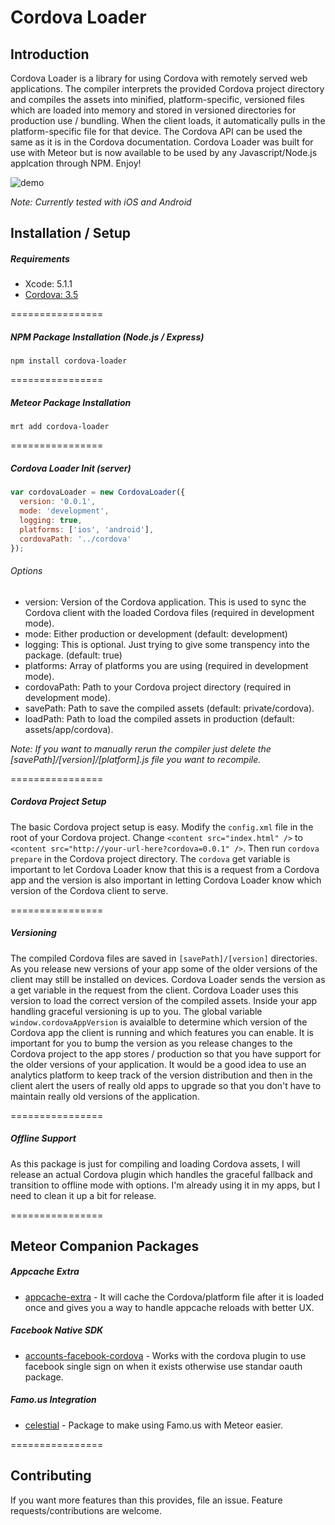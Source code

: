 Cordova Loader
================

## Introduction
Cordova Loader is a library for using Cordova with remotely served web applications. The compiler interprets the provided Cordova project directory and compiles the assets into minified, platform-specific, versioned files which are loaded into memory and stored in versioned directories for production use / bundling. When the client loads, it automatically pulls in the platform-specific file for that device. The Cordova API can be used the same as it is in the Cordova documentation. Cordova Loader was built for use with Meteor but is now available to be used by any Javascript/Node.js applcation through NPM. Enjoy!

![demo](https://raw.githubusercontent.com/andrewreedy/cordova-loader/master/screenshot.png)

*Note: Currently tested with iOS and Android*

## Installation / Setup

##### Requirements
* Xcode: 5.1.1
* [Cordova: 3.5](http://cordova.apache.org/)

================

##### NPM Package Installation (Node.js / Express)
````Shell
npm install cordova-loader
````

================

##### Meteor Package Installation
````Shell
mrt add cordova-loader
````

================

##### Cordova Loader Init (server)
````Javascript
var cordovaLoader = new CordovaLoader({
  version: '0.0.1',
  mode: 'development',
  logging: true,
  platforms: ['ios', 'android'],
  cordovaPath: '../cordova'
});
````
###### Options
* version: Version of the Cordova application. This is used to sync the Cordova client with the loaded Cordova files (required in development mode).
* mode: Either production or development (default: development)
* logging: This is optional. Just trying to give some transpency into the package. (default: true)
* platforms: Array of platforms you are using  (required in development mode).
* cordovaPath: Path to your Cordova project directory (required in development mode).
* savePath: Path to save the compiled assets (default: private/cordova).
* loadPath: Path to load the compiled assets in production (default: assets/app/cordova).

*Note: If you want to manually rerun the compiler just delete the [savePath]/[version]/[platform].js file you want to recompile.*

================

##### Cordova Project Setup
The basic Cordova project setup is easy. Modify the `config.xml` file in the root of your Cordova project. Change `<content src="index.html" />` to `<content src="http://your-url-here?cordova=0.0.1" />`. Then run `cordova prepare` in the Cordova project directory. The `cordova` get variable is important to let Cordova Loader know that this is a request from a Cordova app and the version is also important in letting Cordova Loader know which version of the Cordova client to serve.

================

##### Versioning
The compiled Cordova files are saved in `[savePath]/[version]` directories. As you release new versions of your app some of the older versions of the client may still be installed on devices. Cordova Loader sends the version as a get variable in the request from the client. Cordova Loader uses this version to load the correct version of the compiled assets. Inside your app handling graceful versioning is up to you. The global variable `window.cordovaAppVersion` is avaialble to determine which version of the Cordova app the client is running and which features you can enable. It is important for you to bump the version as you release changes to the Cordova project to the app stores / production so that you have support for the older versions of your application. It would be a good idea to use an analytics platform to keep track of the version distribution and then in the client alert the users of really old apps to upgrade so that you don't have to maintain really old versions of the application.

================

##### Offline Support
As this package is just for compiling and loading Cordova assets, I will release an actual Cordova plugin which handles the graceful fallback and transition to offline mode with options. I'm already using it in my apps, but I need to clean it up a bit for release.

================

## Meteor Companion Packages

##### Appcache Extra
* [appcache-extra](http://github.com/andrewreedy/meteor-appcache-extra) - It will cache the Cordova/platform file after it is loaded once and gives you a way to handle appcache reloads with better UX.

##### Facebook Native SDK
* [accounts-facebook-cordova](https://github.com/andrewreedy/meteor-accounts-facebook-cordova) - Works with the cordova plugin to use facebook single sign on when it exists otherwise use standar oauth package.

##### Famo.us Integration
* [celestial](https://github.com/andrewreedy/meteor-celestial) - Package to make using Famo.us with Meteor easier.

================

## Contributing

If you want more features than this provides, file an issue. Feature requests/contributions are welcome.
